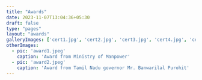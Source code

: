 ```yaml
---
title: "Awards"
date: 2023-11-07T13:04:36+05:30
draft: false
type: "pages"
layout: "awards"
galleryImages: ['cert1.jpg', 'cert2.jpg', 'cert3.jpg', 'cert4.jpg', 'cert5.jpg', 'cert6.jpg', 'cert7.jpg']
otherImages:
  - pic: 'award1.jpeg'
    caption: 'Award from Ministry of Manpower'
  - pic: 'award2.jpeg'
    caption: 'Award from Tamil Nadu governor Mr. Banwarilal Purohit'
---
```


